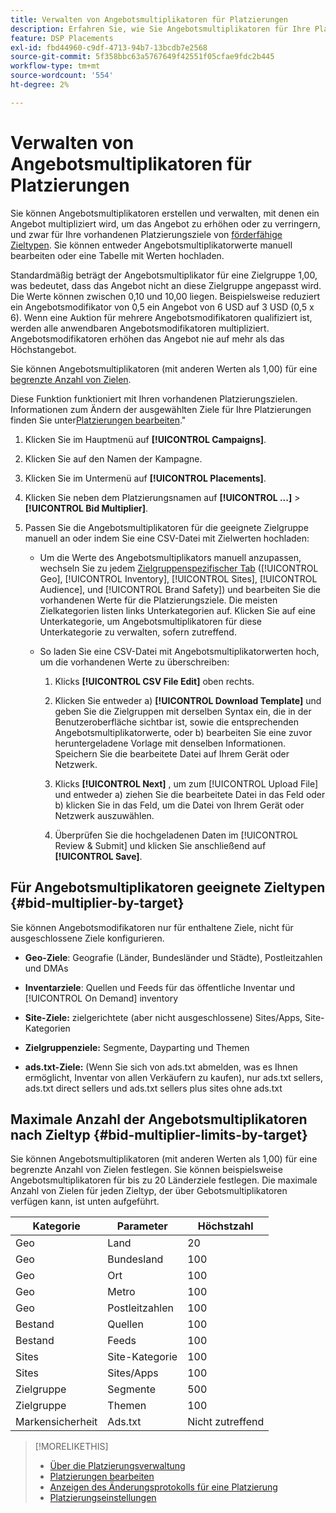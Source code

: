 ```yaml
---
title: Verwalten von Angebotsmultiplikatoren für Platzierungen
description: Erfahren Sie, wie Sie Angebotsmultiplikatoren für Ihre Platzierungsziele erstellen und bearbeiten.
feature: DSP Placements
exl-id: fbd44960-c9df-4713-94b7-13bcdb7e2568
source-git-commit: 5f358bbc63a5767649f42551f05cfae9fdc2b445
workflow-type: tm+mt
source-wordcount: '554'
ht-degree: 2%

---
```


# Verwalten von Angebotsmultiplikatoren für Platzierungen

Sie können Angebotsmultiplikatoren erstellen und verwalten, mit denen ein Angebot multipliziert wird, um das Angebot zu erhöhen oder zu verringern, und zwar für Ihre vorhandenen Platzierungsziele von [förderfähige Zieltypen](#bid-multiplier-by-target). Sie können entweder Angebotsmultiplikatorwerte manuell bearbeiten oder eine Tabelle mit Werten hochladen.

Standardmäßig beträgt der Angebotsmultiplikator für eine Zielgruppe 1,00, was bedeutet, dass das Angebot nicht an diese Zielgruppe angepasst wird. Die Werte können zwischen 0,10 und 10,00 liegen. Beispielsweise reduziert ein Angebotsmodifikator von 0,5 ein Angebot von 6 USD auf 3 USD (0,5 x 6). Wenn eine Auktion für mehrere Angebotsmodifikatoren qualifiziert ist, werden alle anwendbaren Angebotsmodifikatoren multipliziert. Angebotsmodifikatoren erhöhen das Angebot nie auf mehr als das Höchstangebot.

Sie können Angebotsmultiplikatoren (mit anderen Werten als 1,00) für eine [begrenzte Anzahl von Zielen](#bid-multiplier-limits-by-target).

Diese Funktion funktioniert mit Ihren vorhandenen Platzierungszielen. Informationen zum Ändern der ausgewählten Ziele für Ihre Platzierungen finden Sie unter[Platzierungen bearbeiten](/help/dsp/campaign-management/placements/placement-edit.md).&quot;

1. Klicken Sie im Hauptmenü auf **[!UICONTROL Campaigns]**.

1. Klicken Sie auf den Namen der Kampagne.

1. Klicken Sie im Untermenü auf **[!UICONTROL Placements]**.

1. Klicken Sie neben dem Platzierungsnamen auf  **[!UICONTROL ...]** > **[!UICONTROL Bid Multiplier]**.

1. Passen Sie die Angebotsmultiplikatoren für die geeignete Zielgruppe manuell an oder indem Sie eine CSV-Datei mit Zielwerten hochladen:

   * Um die Werte des Angebotsmultiplikators manuell anzupassen, wechseln Sie zu jedem [Zielgruppenspezifischer Tab](#bid-multiplier-by-target) ([!UICONTROL Geo], [!UICONTROL Inventory], [!UICONTROL Sites], [!UICONTROL Audience], und [!UICONTROL Brand Safety]) und bearbeiten Sie die vorhandenen Werte für die Platzierungsziele. Die meisten Zielkategorien listen links Unterkategorien auf. Klicken Sie auf eine Unterkategorie, um Angebotsmultiplikatoren für diese Unterkategorie zu verwalten, sofern zutreffend.

   * So laden Sie eine CSV-Datei mit Angebotsmultiplikatorwerten hoch, um die vorhandenen Werte zu überschreiben:

      1. Klicks **[!UICONTROL CSV File Edit]** oben rechts.

      1. Klicken Sie entweder a) **[!UICONTROL Download Template]** und geben Sie die Zielgruppen mit derselben Syntax ein, die in der Benutzeroberfläche sichtbar ist, sowie die entsprechenden Angebotsmultiplikatorwerte, oder b) bearbeiten Sie eine zuvor heruntergeladene Vorlage mit denselben Informationen. Speichern Sie die bearbeitete Datei auf Ihrem Gerät oder Netzwerk.

      1. Klicks **[!UICONTROL Next]** , um zum [!UICONTROL Upload File] und entweder a) ziehen Sie die bearbeitete Datei in das Feld oder b) klicken Sie in das Feld, um die Datei von Ihrem Gerät oder Netzwerk auszuwählen.

      1. Überprüfen Sie die hochgeladenen Daten im [!UICONTROL Review & Submit] und klicken Sie anschließend auf **[!UICONTROL Save]**.

## Für Angebotsmultiplikatoren geeignete Zieltypen {#bid-multiplier-by-target}

Sie können Angebotsmodifikatoren nur für enthaltene Ziele, nicht für ausgeschlossene Ziele konfigurieren.

* **Geo-Ziele**: Geografie (Länder, Bundesländer und Städte), Postleitzahlen und DMAs

* **Inventarziele**: Quellen und Feeds für das öffentliche Inventar und [!UICONTROL On Demand] inventory

* **Site-Ziele:** zielgerichtete (aber nicht ausgeschlossene) Sites/Apps, Site-Kategorien

* **Zielgruppenziele:** Segmente, Dayparting und Themen

* **ads.txt-Ziele:** (Wenn Sie sich von ads.txt abmelden, was es Ihnen ermöglicht, Inventar von allen Verkäufern zu kaufen), nur ads.txt sellers, ads.txt direct sellers und ads.txt sellers plus sites ohne ads.txt <!-- bid multipliers for the different subsets of inventory; not available when the placement targets only one subset -->

## Maximale Anzahl der Angebotsmultiplikatoren nach Zieltyp {#bid-multiplier-limits-by-target}

Sie können Angebotsmultiplikatoren (mit anderen Werten als 1,00) für eine begrenzte Anzahl von Zielen festlegen. Sie können beispielsweise Angebotsmultiplikatoren für bis zu 20 Länderziele festlegen. Die maximale Anzahl von Zielen für jeden Zieltyp, der über Gebotsmultiplikatoren verfügen kann, ist unten aufgeführt.

| Kategorie | Parameter | Höchstzahl |
| -------- | --------- | ----- |
| Geo | Land | 20 |
| Geo | Bundesland | 100 |
| Geo | Ort | 100 |
| Geo | Metro | 100 |
| Geo | Postleitzahlen | 100 |
| Bestand | Quellen | 100 |
| Bestand | Feeds | 100 |
| Sites | Site-Kategorie | 100 |
| Sites | Sites/Apps | 100 |
| Zielgruppe | Segmente | 500 |
| Zielgruppe | Themen | 100 |
| Markensicherheit | Ads.txt | Nicht zutreffend |

>[!MORELIKETHIS]
>
>* [Über die Platzierungsverwaltung](placement-about.md)
>* [Platzierungen bearbeiten](placement-edit.md)
>* [Anzeigen des Änderungsprotokolls für eine Platzierung](placement-change-log.md)
>* [Platzierungseinstellungen](placement-settings.md)
